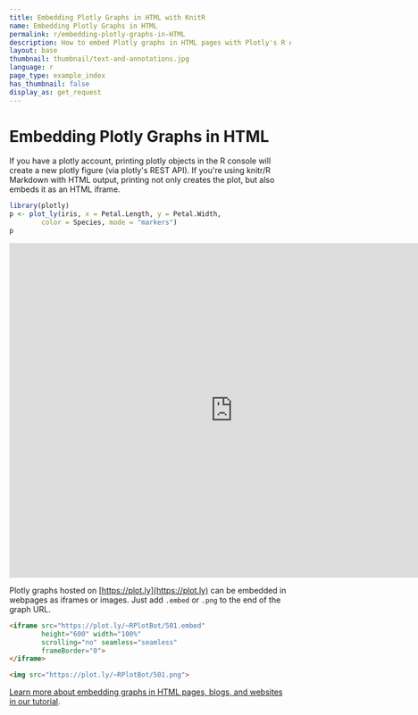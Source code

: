 ```yaml
---
title: Embedding Plotly Graphs in HTML with KnitR
name: Embedding Plotly Graphs in HTML
permalink: r/embedding-plotly-graphs-in-HTML
description: How to embed Plotly graphs in HTML pages with Plotly's R API
layout: base
thumbnail: thumbnail/text-and-annotations.jpg
language: r
page_type: example_index
has_thumbnail: false
display_as: get_request
---
```


# Embedding Plotly Graphs in HTML

If you have a plotly account, printing plotly objects in the R console will create a new plotly figure (via plotly's REST API). If you're using knitr/R Markdown with HTML output, printing not only creates the plot, but also embeds it as an HTML iframe.




```r
library(plotly)
p <- plot_ly(iris, x = Petal.Length, y = Petal.Width,
        color = Species, mode = "markers")
p
```

<iframe height="600" id="igraph" scrolling="no" seamless="seamless" src="https://plot.ly/~RPlotBot/501.embed" width="800" frameBorder="0"></iframe>

Plotly graphs hosted on [https://plot.ly](https://plot.ly) can be embedded in webpages as iframes or images. Just add `.embed` or `.png` to the end of the graph URL.

```html
<iframe src="https://plot.ly/~RPlotBot/501.embed"
		height="600" width="100%"
		scrolling="no" seamless="seamless"
		frameBorder="0">
</iframe>
```

```html
<img src="https://plot.ly/~RPlotBot/501.png">
```

[Learn more about embedding graphs in HTML pages, blogs, and websites in our tutorial](http://help.plot.ly/embed-graphs-in-websites/).
